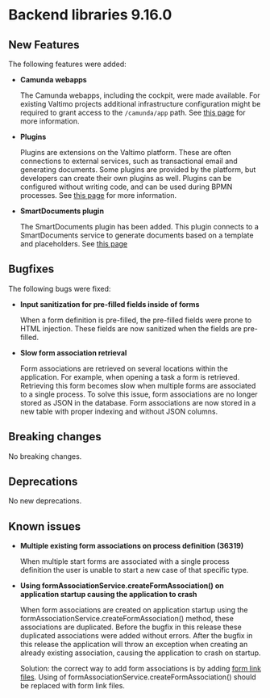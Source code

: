 # Backend libraries 9.16.0

## New Features

The following features were added:

* **Camunda webapps**

  The Camunda webapps, including the cockpit, were made available. For existing Valtimo projects additional
  infrastructure configuration might be required to grant access to the `/camunda/app` path. See
  [this page](/valtimo-implementation/modules/camunda-webapps.md) for more information.

* **Plugins**

  Plugins are extensions on the Valtimo platform. These are often connections to external
  services, such as transactional email and generating documents. Some plugins are provided
  by the platform, but developers can create their own plugins as well. Plugins can be
  configured without writing code, and can be used during BPMN processes. See
  [this page](/introduction/modules/plugin-introduction.md) for more information.

* **SmartDocuments plugin**

  The SmartDocuments plugin has been added. This plugin connects to a SmartDocuments service to generate documents
  based on a template and placeholders. See [this page](/introduction/modules/modules.md)

## Bugfixes

The following bugs were fixed:

* **Input sanitization for pre-filled fields inside of forms**

  When a form definition is pre-filled, the pre-filled fields were prone to HTML injection. These fields are now
  sanitized when the fields are pre-filled.

* **Slow form association retrieval**

  Form associations are retrieved on several locations within the application. For example, when opening a task a form
  is retrieved. Retrieving this form becomes slow when multiple forms are associated to a single process. To solve
  this issue, form associations are no longer stored as JSON in the database. Form associations are now stored in a new
  table with proper indexing and without JSON columns.

## Breaking changes

No breaking changes.

## Deprecations

No new deprecations.

## Known issues

* **Multiple existing form associations on process definition (36319)**

  When multiple start forms are associated with a single process definition the user is unable to start a new case of
  that specific type.
  
* **Using formAssociationService.createFormAssociation() on application startup causing the application to crash**

  When form associations are created on application startup using the formAssociationService.createFormAssociation() method, these associations are duplicated. Before   the bugfix in this release these duplicated associations were added without errors. After the bugfix in this release the application will throw an exception when       creating an already existing association, causing the application to crash on startup.
  
  Solution: the correct way to add form associations is by adding [form link files](/using-valtimo/form-link/configure-task.md). Using of          formAssociationService.createFormAssociation() should be replaced with form link files.
